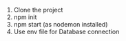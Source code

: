 1. Clone the project
2. npm init
3. npm start (as nodemon installed)
4. Use env file for Database connection
